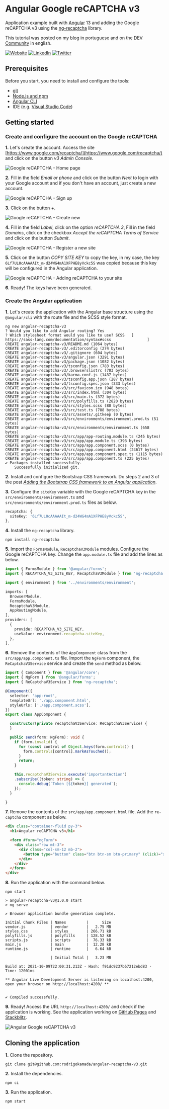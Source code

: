 # Angular Google reCAPTCHA v3


Application example built with [Angular](https://angular.io/) 13 and adding the Google reCAPTCHA v3 using the [ng-recaptcha](https://www.npmjs.com/package/ng-recaptcha) library.

This tutorial was posted on my [blog](https://rodrigo.kamada.com.br/blog/adicionando-o-google-recaptcha-v3-em-uma-aplicacao-angular) in portuguese and on the [DEV Community](https://dev.to/rodrigokamada/adding-the-google-recaptcha-v3-to-an-angular-application-kge) in english.



[![Website](https://shields.braskam.com/v1/shields?name=website&format=rectangle&size=small&radius=5)](https://rodrigo.kamada.com.br)
[![LinkedIn](https://shields.braskam.com/v1/shields?name=linkedin&format=rectangle&size=small&radius=5)](https://www.linkedin.com/in/rodrigokamada)
[![Twitter](https://shields.braskam.com/v1/shields?name=twitter&format=rectangle&size=small&radius=5&socialAccount=rodrigokamada)](https://twitter.com/rodrigokamada)



## Prerequisites


Before you start, you need to install and configure the tools:

* [git](https://git-scm.com/)
* [Node.js and npm](https://nodejs.org/)
* [Angular CLI](https://angular.io/cli)
* IDE (e.g. [Visual Studio Code](https://code.visualstudio.com/))



## Getting started


### Create and configure the account on the Google reCAPTCHA


**1.** Let's create the account. Access the site [https://www.google.com/recaptcha/](https://www.google.com/recaptcha/) and click on the button *v3 Admin Console*.

![Google reCAPTCHA - Home page](https://res.cloudinary.com/rodrigokamada/image/upload/v1633966510/Blog/angular-recaptcha-v3/recaptcha-step1.png)

**2.** Fill in the field *Email or phone* and click on the button *Next* to login with your Google account and if you don't have an account, just create a new account.

![Google reCAPTCHA - Sign up](https://res.cloudinary.com/rodrigokamada/image/upload/v1633966510/Blog/angular-recaptcha-v3/recaptcha-step2.png)

**3.** Click on the button *+*.

![Google reCAPTCHA - Create new](https://res.cloudinary.com/rodrigokamada/image/upload/v1633966510/Blog/angular-recaptcha-v3/recaptcha-step3.png)

**4.** Fill in the field *Label*, click on the option *reCAPTCHA 3*, Fill in the field *Domains*, click on the checkbox *Accept the reCAPTCHA Terms of Service* and click on the button *Submit*.

![Google reCAPTCHA - Register a new site](https://res.cloudinary.com/rodrigokamada/image/upload/v1633966510/Blog/angular-recaptcha-v3/recaptcha-step4.png)

**5.** Click on the button *COPY SITE KEY* to copy the key, in my case, the key `6Lf7UL0cAAAAAIt_m-d24WG4mA1XFPHE8yVckc5S` was copied because this key will be configured in the Angular application.

![Google reCAPTCHA - Adding reCAPTCHA to your site](https://res.cloudinary.com/rodrigokamada/image/upload/v1633966510/Blog/angular-recaptcha-v3/recaptcha-step5.png)

**6.** Ready! The keys have been generated.


### Create the Angular application


**1.** Let's create the application with the Angular base structure using the `@angular/cli` with the route file and the SCSS style format.

```shell
ng new angular-recaptcha-v3
? Would you like to add Angular routing? Yes
? Which stylesheet format would you like to use? SCSS   [ https://sass-lang.com/documentation/syntax#scss                ]
CREATE angular-recaptcha-v3/README.md (1064 bytes)
CREATE angular-recaptcha-v3/.editorconfig (274 bytes)
CREATE angular-recaptcha-v3/.gitignore (604 bytes)
CREATE angular-recaptcha-v3/angular.json (3291 bytes)
CREATE angular-recaptcha-v3/package.json (1082 bytes)
CREATE angular-recaptcha-v3/tsconfig.json (783 bytes)
CREATE angular-recaptcha-v3/.browserslistrc (703 bytes)
CREATE angular-recaptcha-v3/karma.conf.js (1437 bytes)
CREATE angular-recaptcha-v3/tsconfig.app.json (287 bytes)
CREATE angular-recaptcha-v3/tsconfig.spec.json (333 bytes)
CREATE angular-recaptcha-v3/src/favicon.ico (948 bytes)
CREATE angular-recaptcha-v3/src/index.html (304 bytes)
CREATE angular-recaptcha-v3/src/main.ts (372 bytes)
CREATE angular-recaptcha-v3/src/polyfills.ts (2820 bytes)
CREATE angular-recaptcha-v3/src/styles.scss (80 bytes)
CREATE angular-recaptcha-v3/src/test.ts (788 bytes)
CREATE angular-recaptcha-v3/src/assets/.gitkeep (0 bytes)
CREATE angular-recaptcha-v3/src/environments/environment.prod.ts (51 bytes)
CREATE angular-recaptcha-v3/src/environments/environment.ts (658 bytes)
CREATE angular-recaptcha-v3/src/app/app-routing.module.ts (245 bytes)
CREATE angular-recaptcha-v3/src/app/app.module.ts (393 bytes)
CREATE angular-recaptcha-v3/src/app/app.component.scss (0 bytes)
CREATE angular-recaptcha-v3/src/app/app.component.html (24617 bytes)
CREATE angular-recaptcha-v3/src/app/app.component.spec.ts (1115 bytes)
CREATE angular-recaptcha-v3/src/app/app.component.ts (225 bytes)
✔ Packages installed successfully.
    Successfully initialized git.
```

**2.** Install and configure the Bootstrap CSS framework. Do steps 2 and 3 of the post *[Adding the Bootstrap CSS framework to an Angular application](https://github.com/rodrigokamada/angular-bootstrap)*.

**3.** Configure the `siteKey` variable with the Google reCAPTCHA key in the `src/environments/environment.ts` and `src/environments/environment.prod.ts` files as below.

```typescript
recaptcha: {
  siteKey: '6Lf7UL0cAAAAAIt_m-d24WG4mA1XFPHE8yVckc5S',
},
```

**4.** Install the `ng-recaptcha` library.

```shell
npm install ng-recaptcha
```

**5.** Import the `FormsModule`, `RecaptchaV3Module` modules. Configure the Google reCAPTCHA key. Change the `app.module.ts` file and add the lines as below.

```typescript
import { FormsModule } from '@angular/forms';
import { RECAPTCHA_V3_SITE_KEY, RecaptchaV3Module } from 'ng-recaptcha';

import { environment } from '../environments/environment';

imports: [
  BrowserModule,
  FormsModule,
  RecaptchaV3Module,
  AppRoutingModule,
],
providers: [
  {
    provide: RECAPTCHA_V3_SITE_KEY,
    useValue: environment.recaptcha.siteKey,
  },
],
```

**6.** Remove the contents of the `AppComponent` class from the `src/app/app.component.ts` file. Import the `NgForm` component, the `ReCaptchaV3Service` service and create the `send` method as below.

```typescript
import { Component } from '@angular/core';
import { NgForm } from '@angular/forms';
import { ReCaptchaV3Service } from 'ng-recaptcha';

@Component({
  selector: 'app-root',
  templateUrl: './app.component.html',
  styleUrls: ['./app.component.scss'],
})
export class AppComponent {

  constructor(private recaptchaV3Service: ReCaptchaV3Service) {
  }

  public send(form: NgForm): void {
    if (form.invalid) {
      for (const control of Object.keys(form.controls)) {
        form.controls[control].markAsTouched();
      }
      return;
    }

    this.recaptchaV3Service.execute('importantAction')
    .subscribe((token: string) => {
      console.debug(`Token [${token}] generated`);
    });
  }

}
```

**7.** Remove the contents of the `src/app/app.component.html` file. Add the `re-captcha` component as below.

```html
<div class="container-fluid py-3">
  <h1>Angular reCAPTCHA v3</h1>

  <form #form="ngForm">
    <div class="row mt-3">
      <div class="col-sm-12 mb-2">
        <button type="button" class="btn btn-sm btn-primary" (click)="send(form)">Send</button>
      </div>
    </div>
  </form>
</div>
```

**8.** Run the application with the command below.

```shell
npm start

> angular-recaptcha-v3@1.0.0 start
> ng serve

✔ Browser application bundle generation complete.

Initial Chunk Files | Names         |      Size
vendor.js           | vendor        |   2.75 MB
styles.css          | styles        | 266.71 kB
polyfills.js        | polyfills     | 128.52 kB
scripts.js          | scripts       |  76.33 kB
main.js             | main          |  12.28 kB
runtime.js          | runtime       |   6.64 kB

                    | Initial Total |   3.23 MB

Build at: 2021-10-09T22:00:31.213Z - Hash: f91dc9237b57212ebd83 - Time: 12001ms

** Angular Live Development Server is listening on localhost:4200, open your browser on http://localhost:4200/ **


✔ Compiled successfully.
```

**9.** Ready! Access the URL `http://localhost:4200/` and check if the application is working. See the application working on [GitHub Pages](https://rodrigokamada.github.io/angular-recaptcha-v3/) and [Stackblitz](https://stackblitz.com/edit/angular12-recaptcha-v3).

![Angular Google reCAPTCHA v3](https://res.cloudinary.com/rodrigokamada/image/upload/v1633966502/Blog/angular-recaptcha-v3/angular-recaptcha-v3.png)



## Cloning the application

**1.** Clone the repository.

```shell
git clone git@github.com:rodrigokamada/angular-recaptcha-v3.git
```

**2.** Install the dependencies.

```shell
npm ci
```

**3.** Run the application.

```shell
npm start
```
